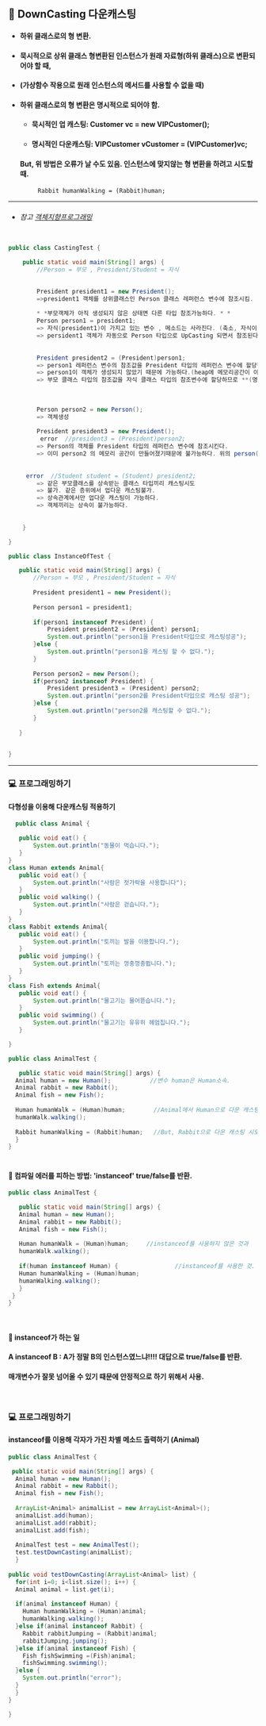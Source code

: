 ## :pushpin: DownCasting 다운캐스팅
 * #### 하위 클래스로의 형 변환.
 * #### 묵시적으로 상위 클래스 형변환된 인스턴스가 원래 자료형(하위 클래스)으로 변환되어야 할 때,
 * #### (가상함수 작용으로 원래 인스턴스의 메서드를 사용할 수 없을 때) 
 * #### 하위 클래스로의 형 변환은 명시적으로 되어야 함.
     * #### 묵시적인 업 캐스팅: Customer vc = new VIPCustomer();
     * #### 명시적인 다운캐스팅: VIPCustomer vCustomer = (VIPCustomer)vc;  
   #### But, 위 방법은 오류가 날 수도 있음. 인스턴스에 맞지않는 형 변환을 하려고 시도할 때. 
            Rabbit humanWalking = (Rabbit)human;

---------------------------------
* ###### 참고 [객체지향프로그래밍](https://github.com/6161990/TIL/blob/main/Java/Object-Oriented%20Programming(OOP).md#1-%ED%81%B4%EB%9E%98%EC%8A%A4-%ED%98%95%EB%B3%80%ED%99%98-up-casting-%EC%9E%91%EC%9D%80-%EA%B2%83%EC%97%90%EC%84%9C-%EB%A7%8E%EC%9D%80-%EA%B2%83%EC%9C%BC%EB%A1%9C-%ED%95%99%EC%9E%A5)
```java

public class CastingTest {

	public static void main(String[] args) {
		//Person = 부모 , President/Student = 자식

		
		President president1 = new President();
		=>president1 객체를 상위클래스인 Person 클래스 레퍼런스 변수에 참조시킴.
		
		* *부모객체가 아직 생성되지 않은 상태면 다른 타입 참조가능하다. * *
		Person person1 = president1; 
		=> 자식(president1)이 가지고 있는 변수 , 메소드는 사라진다. (축소, 자식이 부모타입으로 up)
		=> persident1 객체가 자동으로 Person 타입으로 UpCasting 되면서 참조된다.
		
		
		President president2 = (President)person1; 
		=> person1 레퍼런스 변수의 참조값을 President 타입의 레퍼런스 변수에 할당한다. (확장, 부모가 자식타입으로 down)
		=> person1이 객체가 생성되지 않았기 때문에 가능하다.(heap에 메모리공간이 아직 만들어지지 않았기 때문에)
		=> 부모 클래스 타입의 참조값을 자식 클래스 타입의 참조변수에 할당하므로 **(명시적 캐스팅)**
		
		
		
		Person person2 = new Person();
		=> 객체생성
		
		President president3 = new President();
         error  //president3 = (President)person2; 
		=> Person의 객체를 President 타입의 레퍼런스 변수에 참조시킨다.
	 	=> 이미 person2 의 메모리 공간이 만들어졌기때문에 불가능하다. 위의 person(객체를 생성하지않은)과 대조적.
		
		
	 error	//Student student = (Student) president2;
		=> 같은 부모클래스를 상속받는 클래스 타입끼리 캐스팅시도
		=> 불가. 같은 층위에서 업다운 캐스팅불가.
		=> 상속관계에서만 업다운 캐스팅이 가능하다. 
		=> 객체끼리는 상속이 불가능하다. 
		
		
	}

}

```
 ```java
 public class InstanceOfTest {

	public static void main(String[] args) {
		//Person = 부모 , President/Student = 자식
		
		President president1 = new President();
		
		Person person1 = president1;
		
		if(person1 instanceof President) {
			President president2 = (President) person1;
			System.out.println("person1을 President타입으로 캐스팅성공");
		}else {
			System.out.println("person1을 캐스팅 할 수 없다.");
		}
		
		Person person2 = new Person();
		if(person2 instanceof President) {
			President president3 = (President) person2;
			System.out.println("person2를 President타입으로 캐스팅 성공");
		}else {
			System.out.println("person2를 캐스팅할 수 없다.");
		}
	
	}

		
}

 ```
-----------------------------------------------------------------

### :computer: 프로그래밍하기 
#### 다형성을 이용해 다운캐스팅 적용하기
	    
 ```java    
   public class Animal {

	public void eat() {
		System.out.println("동물이 먹습니다.");
	}
}
class Human extends Animal{
	public void eat() {
		System.out.println("사람은 젓가락을 사용합니다");
	}
	public void walking() {
		System.out.println("사람은 걷습니다.");
	}
}
class Rabbit extends Animal{
	public void eat() {
		System.out.println("토끼는 발을 이용합니다.");
	}
	public void jumping() {
		System.out.println("토끼는 껑충껑충뜁니다.");
	}
}
class Fish extends Animal{
	public void eat() {
		System.out.println("물고기는 물어뜯습니다.");
	}
	public void swimming() {
		System.out.println("물고기는 유유히 헤엄칩니다.");
	}

} 
 ```   
  ```java    
public class AnimalTest {

     public static void main(String[] args) {
	Animal human = new Human();           //변수 human은 Human소속.
	Animal rabbit = new Rabbit();
	Animal fish = new Fish();
		
	Human humanWalk = (Human)human;        //Animal에서 Human으로 다운 캐스팅.
	humanWalk.walking();
    
   	Rabbit humanWalking = (Rabbit)human;   //But, Rabbit으로 다운 캐스팅 시도하려고 하면, 빨간색 줄은 안뜨지만 컴파일 에러가 남. 
    }
}
 ```   
 #
#### :triangular_flag_on_post: 컴파일 에러를 피하는 방법:  **'instanceof'** true/false를 반환. 
 ```java    
 public class AnimalTest {

    public static void main(String[] args) {
	Animal human = new Human();                   
	Animal rabbit = new Rabbit();
	Animal fish = new Fish();
		
	Human humanWalk = (Human)human; 	//instanceof를 사용하지 않은 것과 
	humanWalk.walking();
    
    if(human instanceof Human) {              	//instanceof를 사용한 것.
	Human humanWalking = (Human)human;    
	humanWalking.walking();
    }  
  }
}
 ``` 
 
 <br>
 
 #### :triangular_flag_on_post: instanceof가 하는 일
 #### A instanceof B : A가 정말 B의 인스턴스였느냐!!!! 대답으로 true/false를 반환.
 #### 매개변수가 잘못 넘어올 수 있기 때문에 안정적으로 하기 위해서 사용. 
 
 <br> 
 
### :computer: 프로그래밍하기      
#### instanceof를 이용해 각자가 가진 차별 메소드 출력하기 (Animal)
  ```java    
public class AnimalTest {

   public static void main(String[] args) {
	Animal human = new Human();                   
	Animal rabbit = new Rabbit();
	Animal fish = new Fish();
		
	ArrayList<Animal> animalList = new ArrayList<Animal>();
	animalList.add(human);
	animalList.add(rabbit);
	animalList.add(fish);
		
	AnimalTest test = new AnimalTest();
	test.testDownCasting(animalList);
	}
    
  public void testDownCasting(ArrayList<Animal> list) {
	for(int i=0; i<list.size(); i++) {
	Animal animal = list.get(i);
			
	if(animal instanceof Human) {
	  Human humanWalking = (Human)animal;
	  humanWalking.walking();
	}else if(animal instanceof Rabbit) {
	  Rabbit rabbitJumping = (Rabbit)animal;
	  rabbitJumping.jumping();
	}else if(animal instanceof Fish) {
	  Fish fishSwimming =(Fish)animal;
	  fishSwimming.swimming();
	}else {
	  System.out.println("error");
	}
    }
 }
  
}
 ``` 
 
